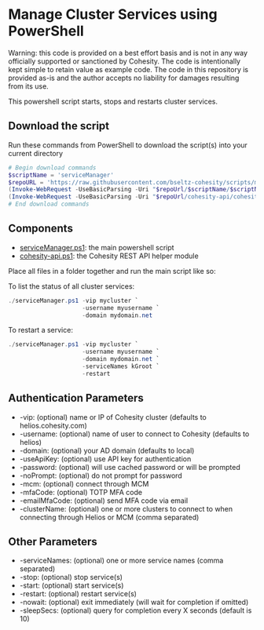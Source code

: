 # Manage Cluster Services using PowerShell

Warning: this code is provided on a best effort basis and is not in any way officially supported or sanctioned by Cohesity. The code is intentionally kept simple to retain value as example code. The code in this repository is provided as-is and the author accepts no liability for damages resulting from its use.

This powershell script starts, stops and restarts cluster services.

## Download the script

Run these commands from PowerShell to download the script(s) into your current directory

```powershell
# Begin download commands
$scriptName = 'serviceManager'
$repoURL = 'https://raw.githubusercontent.com/bseltz-cohesity/scripts/master/powershell'
(Invoke-WebRequest -UseBasicParsing -Uri "$repoUrl/$scriptName/$scriptName.ps1").content | Out-File "$scriptName.ps1"; (Get-Content "$scriptName.ps1") | Set-Content "$scriptName.ps1"
(Invoke-WebRequest -UseBasicParsing -Uri "$repoUrl/cohesity-api/cohesity-api.ps1").content | Out-File cohesity-api.ps1; (Get-Content cohesity-api.ps1) | Set-Content cohesity-api.ps1
# End download commands
```

## Components

* [serviceManager.ps1](https://raw.githubusercontent.com/bseltz-cohesity/scripts/master/powershell/serviceManager/serviceManager.ps1): the main powershell script
* [cohesity-api.ps1](https://raw.githubusercontent.com/bseltz-cohesity/scripts/master/powershell/cohesity-api/cohesity-api.ps1): the Cohesity REST API helper module

Place all files in a folder together and run the main script like so:

To list the status of all cluster services:

```powershell
./serviceManager.ps1 -vip mycluster `
                     -username myusername `
                     -domain mydomain.net
```

To restart a service:

```powershell
./serviceManager.ps1 -vip mycluster `
                     -username myusername `
                     -domain mydomain.net `
                     -serviceNames kGroot `
                     -restart
```

## Authentication Parameters

* -vip: (optional) name or IP of Cohesity cluster (defaults to helios.cohesity.com)
* -username: (optional) name of user to connect to Cohesity (defaults to helios)
* -domain: (optional) your AD domain (defaults to local)
* -useApiKey: (optional) use API key for authentication
* -password: (optional) will use cached password or will be prompted
* -noPrompt: (optional) do not prompt for password
* -mcm: (optional) connect through MCM
* -mfaCode: (optional) TOTP MFA code
* -emailMfaCode: (optional) send MFA code via email
* -clusterName: (optional) one or more clusters to connect to when connecting through Helios or MCM (comma separated)

## Other Parameters

* -serviceNames: (optional) one or more service names (comma separated)
* -stop: (optional) stop service(s)
* -start: (optional) start service(s)
* -restart: (optional) restart service(s)
* -nowait: (optional) exit immediately (will wait for completion if omitted)
* -sleepSecs: (optional) query for completion every X seconds (default is 10)
